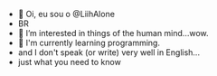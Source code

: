 - 👋 Oi, eu sou o @LiihAlone
- BR
- 👀 I’m interested in things of the human mind...wow.
- 🌱 I'm currently learning programming.
- and I don't speak (or write) very well in English...
- just what you need to know

<!---
LiihAlone/LiihAlone is a ✨ special ✨ repository because its `README.md` (this file) appears on your GitHub profile.
You can click the Preview link to take a look at your changes.
--->
